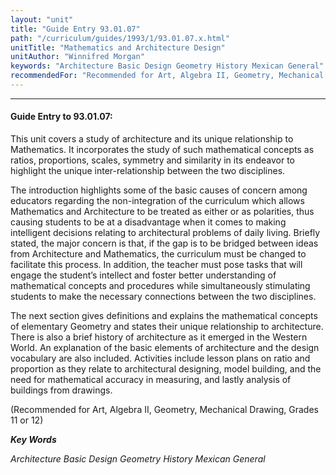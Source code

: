 ```yaml
---
layout: "unit"
title: "Guide Entry 93.01.07"
path: "/curriculum/guides/1993/1/93.01.07.x.html"
unitTitle: "Mathematics and Architecture Design"
unitAuthor: "Winnifred Morgan"
keywords: "Architecture Basic Design Geometry History Mexican General"
recommendedFor: "Recommended for Art, Algebra II, Geometry, Mechanical Drawing, Grades 11 or 12"
---
```

<body>
<hr/>
 <h4>
  Guide Entry to 93.01.07:
 </h4>
 This unit covers a study of architecture and its unique relationship to Mathematics. It incorporates the study of such mathematical concepts as ratios, proportions, scales, symmetry and similarity in its endeavor to highlight the unique inter-relationship between the two disciplines.
 <p>
  The introduction highlights some of the basic causes of concern among educators regarding the non-integration of the curriculum which allows Mathematics and Architecture to be treated as either or as polarities, thus causing students to be at a disadvantage when it comes to making intelligent decisions relating to architectural problems of daily living. Briefly stated, the major concern is that, if the gap is to be bridged between ideas from Architecture and Mathematics, the curriculum must be changed to facilitate this process. In addition, the teacher must pose tasks that will engage the student’s intellect and foster better understanding of mathematical concepts and procedures while simultaneously stimulating students to make the necessary connections between the two disciplines.
 </p>
 <p>
  The next section gives definitions and explains the mathematical concepts of elementary Geometry and states their unique relationship to architecture. There is also a brief history of architecture as it emerged in the Western World. An explanation of the basic elements of architecture and the design vocabulary are also included. Activities include lesson plans on ratio and proportion as they relate to architectural designing, model building, and the need for mathematical accuracy in measuring, and lastly analysis of buildings from drawings.
 </p>
 <p>
  (Recommended for Art, Algebra II, Geometry, Mechanical Drawing, Grades 11 or 12)
 </p>
<p>
  <b>
   <i>
    Key Words
   </i>
  </b>
  <br/>
 </p>
 <p>
  <i>
   Architecture Basic Design Geometry History Mexican General
  </i>
 </p>

</body>